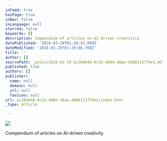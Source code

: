 ```yaml
---
inFeed: true
hasPage: true
inNav: false
inLanguage: null
starred: false
keywords: []
description: Compendium of articles on AI-driven creativity
datePublished: '2016-03-29T01:28:41.899Z'
dateModified: '2016-03-29T01:28:06.760Z'
title: ''
author: []
sourcePath: _posts/2016-03-29-ac384b48-0c2e-480d-a8ae-dd081137f9e1.md
published: true
authors: []
publisher:
  name: null
  domain: null
  url: null
  favicon: null
url: ac384b48-0c2e-480d-a8ae-dd081137f9e1/index.html
_type: Article

---
```

![](https://the-grid-user-content.s3-us-west-2.amazonaws.com/d1ccaa03-bf7c-4410-8e50-923634c5d711.jpg)

Compendium of articles on AI-driven creativity